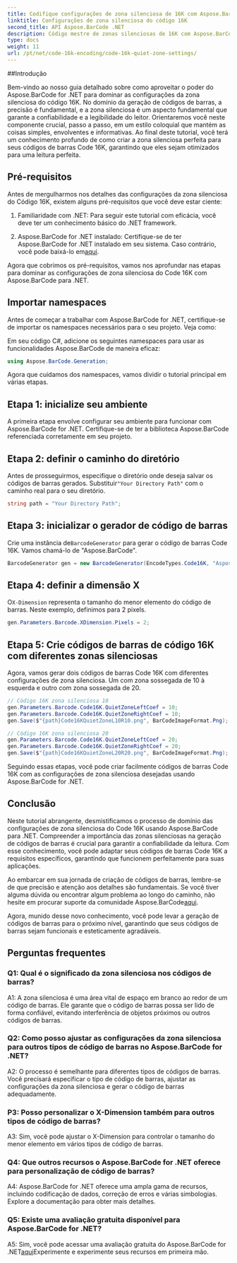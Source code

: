 ```yaml
---
title: Codifique configurações de zona silenciosa de 16K com Aspose.BarCode para .NET
linktitle: Configurações de zona silenciosa do código 16K
second_title: API Aspose.BarCode .NET
description: Código mestre de zonas silenciosas de 16K com Aspose.BarCode para .NET. Personalize as configurações do código de barras para uma leitura confiável.
type: docs
weight: 11
url: /pt/net/code-16k-encoding/code-16k-quiet-zone-settings/
---
```

##Introdução

Bem-vindo ao nosso guia detalhado sobre como aproveitar o poder do Aspose.BarCode for .NET para dominar as configurações da zona silenciosa do código 16K. No domínio da geração de códigos de barras, a precisão é fundamental, e a zona silenciosa é um aspecto fundamental que garante a confiabilidade e a legibilidade do leitor. Orientaremos você neste componente crucial, passo a passo, em um estilo coloquial que mantém as coisas simples, envolventes e informativas. Ao final deste tutorial, você terá um conhecimento profundo de como criar a zona silenciosa perfeita para seus códigos de barras Code 16K, garantindo que eles sejam otimizados para uma leitura perfeita.

## Pré-requisitos

Antes de mergulharmos nos detalhes das configurações da zona silenciosa do Código 16K, existem alguns pré-requisitos que você deve estar ciente:

1. Familiaridade com .NET: Para seguir este tutorial com eficácia, você deve ter um conhecimento básico do .NET framework.

2.  Aspose.BarCode for .NET instalado: Certifique-se de ter Aspose.BarCode for .NET instalado em seu sistema. Caso contrário, você pode baixá-lo em[aqui](https://releases.aspose.com/barcode/net/).

Agora que cobrimos os pré-requisitos, vamos nos aprofundar nas etapas para dominar as configurações de zona silenciosa do Code 16K com Aspose.BarCode para .NET.

## Importar namespaces

Antes de começar a trabalhar com Aspose.BarCode for .NET, certifique-se de importar os namespaces necessários para o seu projeto. Veja como:

Em seu código C#, adicione os seguintes namespaces para usar as funcionalidades Aspose.BarCode de maneira eficaz:

```csharp
using Aspose.BarCode.Generation;
```

Agora que cuidamos dos namespaces, vamos dividir o tutorial principal em várias etapas.

## Etapa 1: inicialize seu ambiente

A primeira etapa envolve configurar seu ambiente para funcionar com Aspose.BarCode for .NET. Certifique-se de ter a biblioteca Aspose.BarCode referenciada corretamente em seu projeto.

## Etapa 2: definir o caminho do diretório

 Antes de prosseguirmos, especifique o diretório onde deseja salvar os códigos de barras gerados. Substituir`"Your Directory Path"` com o caminho real para o seu diretório.

```csharp
string path = "Your Directory Path";
```

## Etapa 3: inicializar o gerador de código de barras

 Crie uma instância de`BarcodeGenerator` para gerar o código de barras Code 16K. Vamos chamá-lo de "Aspose.BarCode".

```csharp
BarcodeGenerator gen = new BarcodeGenerator(EncodeTypes.Code16K, "Aspose.BarCode");
```

## Etapa 4: definir a dimensão X

 O`X-Dimension` representa o tamanho do menor elemento do código de barras. Neste exemplo, definimos para 2 pixels.

```csharp
gen.Parameters.Barcode.XDimension.Pixels = 2;
```

## Etapa 5: Crie códigos de barras de código 16K com diferentes zonas silenciosas

Agora, vamos gerar dois códigos de barras Code 16K com diferentes configurações de zona silenciosa. Um com zona sossegada de 10 à esquerda e outro com zona sossegada de 20.

```csharp
// Código 16K zona silenciosa 10
gen.Parameters.Barcode.Code16K.QuietZoneLeftCoef = 10;
gen.Parameters.Barcode.Code16K.QuietZoneRightCoef = 10;
gen.Save($"{path}Code16KQuietZoneL10R10.png", BarCodeImageFormat.Png);

// Código 16K zona silenciosa 20
gen.Parameters.Barcode.Code16K.QuietZoneLeftCoef = 20;
gen.Parameters.Barcode.Code16K.QuietZoneRightCoef = 20;
gen.Save($"{path}Code16KQuietZoneL20R20.png", BarCodeImageFormat.Png);
```

Seguindo essas etapas, você pode criar facilmente códigos de barras Code 16K com as configurações de zona silenciosa desejadas usando Aspose.BarCode for .NET.

## Conclusão

Neste tutorial abrangente, desmistificamos o processo de domínio das configurações de zona silenciosa do Code 16K usando Aspose.BarCode para .NET. Compreender a importância das zonas silenciosas na geração de códigos de barras é crucial para garantir a confiabilidade da leitura. Com esse conhecimento, você pode adaptar seus códigos de barras Code 16K a requisitos específicos, garantindo que funcionem perfeitamente para suas aplicações.

 Ao embarcar em sua jornada de criação de códigos de barras, lembre-se de que precisão e atenção aos detalhes são fundamentais. Se você tiver alguma dúvida ou encontrar algum problema ao longo do caminho, não hesite em procurar suporte da comunidade Aspose.BarCode[aqui](https://forum.aspose.com/c/barcode/13).

Agora, munido desse novo conhecimento, você pode levar a geração de códigos de barras para o próximo nível, garantindo que seus códigos de barras sejam funcionais e esteticamente agradáveis.

## Perguntas frequentes

### Q1: Qual é o significado da zona silenciosa nos códigos de barras?
   
A1: A zona silenciosa é uma área vital de espaço em branco ao redor de um código de barras. Ele garante que o código de barras possa ser lido de forma confiável, evitando interferência de objetos próximos ou outros códigos de barras.

### Q2: Como posso ajustar as configurações da zona silenciosa para outros tipos de código de barras no Aspose.BarCode for .NET?

A2: O processo é semelhante para diferentes tipos de códigos de barras. Você precisará especificar o tipo de código de barras, ajustar as configurações da zona silenciosa e gerar o código de barras adequadamente.

### P3: Posso personalizar o X-Dimension também para outros tipos de código de barras?

A3: Sim, você pode ajustar o X-Dimension para controlar o tamanho do menor elemento em vários tipos de código de barras.

### Q4: Que outros recursos o Aspose.BarCode for .NET oferece para personalização de código de barras?

A4: Aspose.BarCode for .NET oferece uma ampla gama de recursos, incluindo codificação de dados, correção de erros e várias simbologias. Explore a documentação para obter mais detalhes.

### Q5: Existe uma avaliação gratuita disponível para Aspose.BarCode for .NET?

 A5: Sim, você pode acessar uma avaliação gratuita do Aspose.BarCode for .NET[aqui](https://releases.aspose.com/)Experimente e experimente seus recursos em primeira mão.